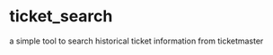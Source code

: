 # <NOT Ready Yet>

# ticket_search
a simple tool to search historical ticket information from ticketmaster
